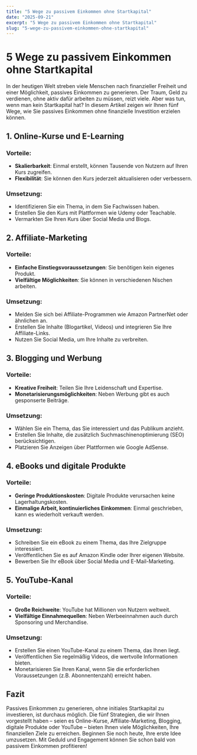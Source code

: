 ```yaml
---
title: "5 Wege zu passivem Einkommen ohne Startkapital"
date: "2025-09-21"
excerpt: "5 Wege zu passivem Einkommen ohne Startkapital"
slug: "5-wege-zu-passivem-einkommen-ohne-startkapital"
---
```


# 5 Wege zu passivem Einkommen ohne Startkapital

In der heutigen Welt streben viele Menschen nach finanzieller Freiheit und einer Möglichkeit, passives Einkommen zu generieren. Der Traum, Geld zu verdienen, ohne aktiv dafür arbeiten zu müssen, reizt viele. Aber was tun, wenn man kein Startkapital hat? In diesem Artikel zeigen wir Ihnen fünf Wege, wie Sie passives Einkommen ohne finanzielle Investition erzielen können.

## 1. Online-Kurse und E-Learning

### Vorteile:
- **Skalierbarkeit**: Einmal erstellt, können Tausende von Nutzern auf Ihren Kurs zugreifen.
- **Flexibilität**: Sie können den Kurs jederzeit aktualisieren oder verbessern.

### Umsetzung:
- Identifizieren Sie ein Thema, in dem Sie Fachwissen haben.
- Erstellen Sie den Kurs mit Plattformen wie Udemy oder Teachable.
- Vermarkten Sie Ihren Kurs über Social Media und Blogs.

## 2. Affiliate-Marketing

### Vorteile:
- **Einfache Einstiegsvoraussetzungen**: Sie benötigen kein eigenes Produkt.
- **Vielfältige Möglichkeiten**: Sie können in verschiedenen Nischen arbeiten.

### Umsetzung:
- Melden Sie sich bei Affiliate-Programmen wie Amazon PartnerNet oder ähnlichen an.
- Erstellen Sie Inhalte (Blogartikel, Videos) und integrieren Sie Ihre Affiliate-Links.
- Nutzen Sie Social Media, um Ihre Inhalte zu verbreiten.

## 3. Blogging und Werbung

### Vorteile:
- **Kreative Freiheit**: Teilen Sie Ihre Leidenschaft und Expertise.
- **Monetarisierungsmöglichkeiten**: Neben Werbung gibt es auch gesponserte Beiträge.

### Umsetzung:
- Wählen Sie ein Thema, das Sie interessiert und das Publikum anzieht.
- Erstellen Sie Inhalte, die zusätzlich Suchmaschinenoptimierung (SEO) berücksichtigen.
- Platzieren Sie Anzeigen über Plattformen wie Google AdSense.

## 4. eBooks und digitale Produkte

### Vorteile:
- **Geringe Produktionskosten**: Digitale Produkte verursachen keine Lagerhaltungskosten.
- **Einmalige Arbeit, kontinuierliches Einkommen**: Einmal geschrieben, kann es wiederholt verkauft werden.

### Umsetzung:
- Schreiben Sie ein eBook zu einem Thema, das Ihre Zielgruppe interessiert.
- Veröffentlichen Sie es auf Amazon Kindle oder Ihrer eigenen Website.
- Bewerben Sie Ihr eBook über Social Media und E-Mail-Marketing.

## 5. YouTube-Kanal

### Vorteile:
- **Große Reichweite**: YouTube hat Millionen von Nutzern weltweit.
- **Vielfältige Einnahmequellen**: Neben Werbeeinnahmen auch durch Sponsoring und Merchandise.

### Umsetzung:
- Erstellen Sie einen YouTube-Kanal zu einem Thema, das Ihnen liegt.
- Veröffentlichen Sie regelmäßig Videos, die wertvolle Informationen bieten.
- Monetarisieren Sie Ihren Kanal, wenn Sie die erforderlichen Voraussetzungen (z.B. Abonnentenzahl) erreicht haben.

## Fazit

Passives Einkommen zu generieren, ohne initiales Startkapital zu investieren, ist durchaus möglich. Die fünf Strategien, die wir Ihnen vorgestellt haben – seien es Online-Kurse, Affiliate-Marketing, Blogging, digitale Produkte oder YouTube – bieten Ihnen viele Möglichkeiten, Ihre finanziellen Ziele zu erreichen. Beginnen Sie noch heute, Ihre erste Idee umzusetzen. Mit Geduld und Engagement können Sie schon bald von passivem Einkommen profitieren!
